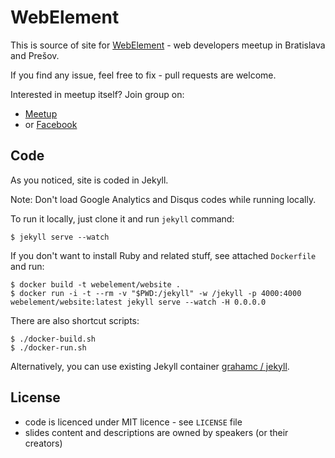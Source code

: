 WebElement
==========

This is source of site for [WebElement](http://webelement.sk) - web developers meetup in Bratislava and Prešov.

If you find any issue, feel free to fix - pull requests are welcome.

Interested in meetup itself? Join group on:

- [Meetup](http://meetup.com/webelement/)
- or [Facebook](https://facebook.com/groups/webelement)

## Code

As you noticed, site is coded in Jekyll.

Note: Don't load Google Analytics and Disqus codes while running locally.

To run it locally, just clone it and run `jekyll` command:

    $ jekyll serve --watch

If you don't want to install Ruby and related stuff, see attached `Dockerfile` and run:

    $ docker build -t webelement/website .
    $ docker run -i -t --rm -v "$PWD:/jekyll" -w /jekyll -p 4000:4000 webelement/website:latest jekyll serve --watch -H 0.0.0.0

There are also shortcut scripts:

    $ ./docker-build.sh
    $ ./docker-run.sh

Alternatively, you can use existing Jekyll container [grahamc / jekyll](https://registry.hub.docker.com/u/grahamc/jekyll/).

## License

- code is licenced under MIT licence - see `LICENSE` file
- slides content and descriptions are owned by speakers (or their creators)
